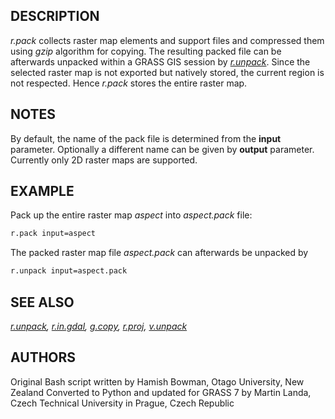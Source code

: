 ## DESCRIPTION

*r.pack* collects raster map elements and support files and compressed
them using *gzip* algorithm for copying. The resulting packed file can
be afterwards unpacked within a GRASS GIS session by
*[r.unpack](r.unpack.md)*. Since the selected raster map is not exported
but natively stored, the current region is not respected. Hence *r.pack*
stores the entire raster map.

## NOTES

By default, the name of the pack file is determined from the **input**
parameter. Optionally a different name can be given by **output**
parameter. Currently only 2D raster maps are supported.

## EXAMPLE

Pack up the entire raster map *aspect* into *aspect.pack* file:

```bash
r.pack input=aspect
```

The packed raster map file *aspect.pack* can afterwards be unpacked by

```bash
r.unpack input=aspect.pack
```

## SEE ALSO

*[r.unpack](r.unpack.md), [r.in.gdal](r.in.gdal.md),
[g.copy](g.copy.md), [r.proj](r.proj.md), [v.unpack](v.unpack.md)*

## AUTHORS

Original Bash script written by Hamish Bowman, Otago University, New
Zealand
Converted to Python and updated for GRASS 7 by Martin Landa, Czech
Technical University in Prague, Czech Republic
